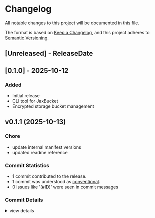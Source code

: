 # Changelog

All notable changes to this project will be documented in this file.

The format is based on [Keep a Changelog](https://keepachangelog.com/en/1.0.0/),
and this project adheres to [Semantic Versioning](https://semver.org/spec/v2.0.0.html).

<!-- next-header -->
## [Unreleased] - ReleaseDate

## [0.1.0] - 2025-10-12

### Added
- Initial release
- CLI tool for JaxBucket
- Encrypted storage bucket management

## v0.1.1 (2025-10-13)

### Chore

 - <csr-id-20eab70de45b734acd0e44f4340dcb6659b32e84/> update internal manifest versions
 - <csr-id-d0a31f491f14927e4b5453daceeaafc963dd4171/> updated readme reference

### Commit Statistics

<csr-read-only-do-not-edit/>

 - 1 commit contributed to the release.
 - 1 commit was understood as [conventional](https://www.conventionalcommits.org).
 - 0 issues like '(#ID)' were seen in commit messages

### Commit Details

<csr-read-only-do-not-edit/>

<details><summary>view details</summary>

 * **Uncategorized**
    - Updated readme reference ([`d0a31f4`](https://github.com/jax-ethdenver-2025/jax-buckets/commit/d0a31f491f14927e4b5453daceeaafc963dd4171))
</details>

